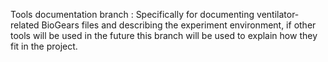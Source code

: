 Tools documentation branch  : Specifically for documenting ventilator-related BioGears files and describing the experiment environment, if other tools will be used in the future this branch will be used to explain how they fit in the project. 
